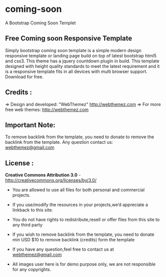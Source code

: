 # coming-soon
A Bootstrap Coming Soon Templet




Free Coming soon Responsive Template
------------------------------------

Simply bootstrap coming soon template is a simple modern design responsive template or landing page build on top of latest bootstrap html5 and css3. This theme has a jquery countdown plugin in build. This template designed with height quality standards to meet the latest requirement and it is a responsive template fits in all devices with multi browser support. Download for free.  

Credits :
-------
=> Design and developed: "WebThemez"  http://webthemez.com 
=> For more free web themes: http://webthemez.com 

Important Note:
---------------
To remove backlink from the template, you need to donate to remove the backlink from the template.
Any question contact us: webthemez@gmail.com


License :
-------
**Creative Commons Attribution 3.0** - http://creativecommons.org/licenses/by/3.0/

- You are allowed to use all files for both personal and commercial projects.

- If you use/modify the resources in your projects,we’d appreciate a linkback to this site.

- You do not have rights to redistribute,resell or offer files from this site to any third party

- If you wish to remove backlink from the template, you need to donate min USD $10 to remove backlink (credits) form the template

- If you have any question,feel free to contact us at webthemez@gmail.com

- All images user here is for demo purpose only, we are not responsible for any copyrights.